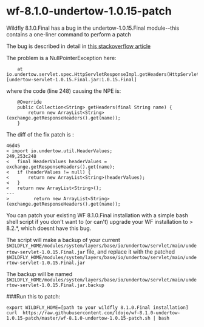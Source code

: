 # wf-8.1.0-undertow-1.0.15-patch
Wildfly 8.1.0.Final has a bug in the undertow-1.0.15.Final module--this contains a one-liner command to perform a patch

The bug is described in detail in [this stackoverflow article](http://stackoverflow.com/questions/34354481/org-springframework-web-util-nestedservletexception-request-processing-failed)

The problem is a NullPointerException here:
```
    at io.undertow.servlet.spec.HttpServletResponseImpl.getHeaders(HttpServletResponseImpl.java:248) [undertow-servlet-1.0.15.Final.jar:1.0.15.Final]
```

where the code (line 248) causing the NPE is:

```
    @Override
    public Collection<String> getHeaders(final String name) {
        return new ArrayList<String>(exchange.getResponseHeaders().get(name));
    }
```

The diff of the fix patch is :

```
46d45
< import io.undertow.util.HeaderValues;
249,253c248
< 	final HeaderValues headerValues = exchange.getResponseHeaders().get(name);
< 	if (headerValues != null) {
< 	    return new ArrayList<String>(headerValues);
< 	}
< 	return new ArrayList<String>();
---
>         return new ArrayList<String>(exchange.getResponseHeaders().get(name));
```

You can patch your existing WF 8.1.0.Final installation with a simple bash shell script if you don't want to (or can't) upgrade your WF installation to > 8.2.*, which doesnt have this bug.

The script will make a backup of your current ```$WILDFLY_HOME/modules/system/layers/base/io/undertow/servlet/main/undertow-servlet-1.0.15.Final.jar``` file, and replace it with the patched ```$WILDFLY_HOME/modules/system/layers/base/io/undertow/servlet/main/undertow-servlet-1.0.15.Final.jar```

The backup will be named ```$WILDFLY_HOME/modules/system/layers/base/io/undertow/servlet/main/undertow-servlet-1.0.15.Final.jar.backup```

###Run this to patch:
```
export WILDFLY_HOME=[path to your wildfly 8.1.0.Final installation]
curl  https://raw.githubusercontent.com/ldojo/wf-8.1.0-undertow-1.0.15-patch/master/wf-8.1.0-undertow-1.0.15-patch.sh | bash
```





